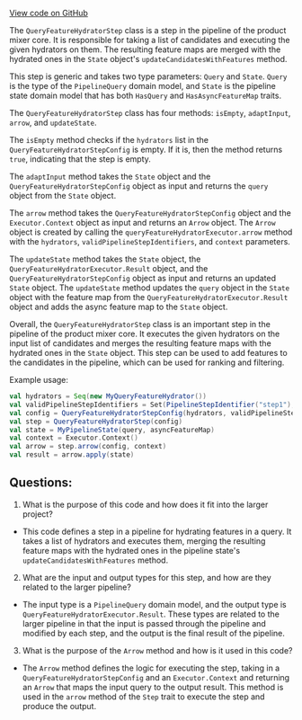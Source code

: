 [View code on GitHub](https://github.com/misbahsy/the-algorithm/product-mixer/core/src/main/scala/com/twitter/product_mixer/core/pipeline/step/query_feature_hydrator/QueryFeatureHydratorStep.scala)

The `QueryFeatureHydratorStep` class is a step in the pipeline of the product mixer core. It is responsible for taking a list of candidates and executing the given hydrators on them. The resulting feature maps are merged with the hydrated ones in the `State` object's `updateCandidatesWithFeatures` method. 

This step is generic and takes two type parameters: `Query` and `State`. `Query` is the type of the `PipelineQuery` domain model, and `State` is the pipeline state domain model that has both `HasQuery` and `HasAsyncFeatureMap` traits. 

The `QueryFeatureHydratorStep` class has four methods: `isEmpty`, `adaptInput`, `arrow`, and `updateState`. 

The `isEmpty` method checks if the `hydrators` list in the `QueryFeatureHydratorStepConfig` is empty. If it is, then the method returns `true`, indicating that the step is empty. 

The `adaptInput` method takes the `State` object and the `QueryFeatureHydratorStepConfig` object as input and returns the `query` object from the `State` object. 

The `arrow` method takes the `QueryFeatureHydratorStepConfig` object and the `Executor.Context` object as input and returns an `Arrow` object. The `Arrow` object is created by calling the `queryFeatureHydratorExecutor.arrow` method with the `hydrators`, `validPipelineStepIdentifiers`, and `context` parameters. 

The `updateState` method takes the `State` object, the `QueryFeatureHydratorExecutor.Result` object, and the `QueryFeatureHydratorStepConfig` object as input and returns an updated `State` object. The `updateState` method updates the `query` object in the `State` object with the feature map from the `QueryFeatureHydratorExecutor.Result` object and adds the async feature map to the `State` object. 

Overall, the `QueryFeatureHydratorStep` class is an important step in the pipeline of the product mixer core. It executes the given hydrators on the input list of candidates and merges the resulting feature maps with the hydrated ones in the `State` object. This step can be used to add features to the candidates in the pipeline, which can be used for ranking and filtering. 

Example usage:

```scala
val hydrators = Seq(new MyQueryFeatureHydrator())
val validPipelineStepIdentifiers = Set(PipelineStepIdentifier("step1"), PipelineStepIdentifier("step2"))
val config = QueryFeatureHydratorStepConfig(hydrators, validPipelineStepIdentifiers)
val step = QueryFeatureHydratorStep(config)
val state = MyPipelineState(query, asyncFeatureMap)
val context = Executor.Context()
val arrow = step.arrow(config, context)
val result = arrow.apply(state)
```
## Questions: 
 1. What is the purpose of this code and how does it fit into the larger project?
- This code defines a step in a pipeline for hydrating features in a query. It takes a list of hydrators and executes them, merging the resulting feature maps with the hydrated ones in the pipeline state's `updateCandidatesWithFeatures` method.

2. What are the input and output types for this step, and how are they related to the larger pipeline?
- The input type is a `PipelineQuery` domain model, and the output type is `QueryFeatureHydratorExecutor.Result`. These types are related to the larger pipeline in that the input is passed through the pipeline and modified by each step, and the output is the final result of the pipeline.

3. What is the purpose of the `Arrow` method and how is it used in this code?
- The `Arrow` method defines the logic for executing the step, taking in a `QueryFeatureHydratorStepConfig` and an `Executor.Context` and returning an `Arrow` that maps the input query to the output result. This method is used in the `arrow` method of the `Step` trait to execute the step and produce the output.